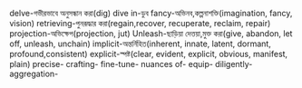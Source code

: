 delve-গভীরভাবে অনুসন্ধান করা(dig)
dive in-ডুব
fancy-অভিনব,কল্পনাশক্তি(imagination, fancy, vision)
retrieving-পুনরূদ্ধার করা(regain,recover, recuperate, reclaim, repair)
projection-অভিক্ষেপ(projection, jut)
Unleash-ছাড়িয়া দেত্তয়া,মুক্ত করা(give, abandon, let off, unleash, unchain)
implicit-অন্তর্নিহিত(inherent, innate, latent, dormant, profound,consistent)
explicit-স্পষ্ট(clear, evident, explicit, obvious, manifest, plain)
precise-
crafting-
fine-tune-
nuances of-
equip-
diligently-
aggregation-

